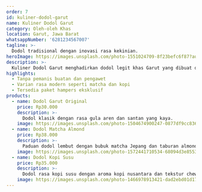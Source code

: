 ```yaml
---
order: 7
id: kuliner-dodol-garut
name: Kuliner Dodol Garut
category: Oleh-oleh Khas
location: Garut, Jawa Barat
whatsappNumber: '6281234567007'
tagline: >-
  Dodol tradisional dengan inovasi rasa kekinian.
heroImage: https://images.unsplash.com/photo-1551024709-8f23befc6f87?auto=format&fit=crop&w=800&q=80
description: >-
  Kuliner Dodol Garut menghadirkan dodol legit khas Garut yang dibuat dari bahan premium dan dimasak perlahan hingga teksturnya lembut.
highlights:
  - Tanpa pemanis buatan dan pengawet
  - Varian rasa modern seperti matcha dan kopi
  - Tersedia paket hampers eksklusif
products:
  - name: Dodol Garut Original
    price: Rp30.000
    description: >-
      Dodol klasik dengan rasa gula aren dan santan yang kaya.
    image: https://images.unsplash.com/photo-1504674900247-0877df9cc836?auto=format&fit=crop&w=800&q=80
  - name: Dodol Matcha Almond
    price: Rp38.000
    description: >-
      Paduan dodol lembut dengan bubuk matcha Jepang dan taburan almond panggang.
    image: https://images.unsplash.com/photo-1572441710534-68094d3e8553?auto=format&fit=crop&w=800&q=80
  - name: Dodol Kopi Susu
    price: Rp35.000
    description: >-
      Dodol rasa kopi susu dengan aroma kopi nusantara dan tekstur chewy.
    image: https://images.unsplash.com/photo-1466978913421-dad2ebd01d17?auto=format&fit=crop&w=800&q=80
---
```

